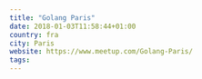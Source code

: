```yaml
---
title: "Golang Paris"
date: 2018-01-03T11:58:44+01:00
country: fra
city: Paris
website: https://www.meetup.com/Golang-Paris/
tags:
---
```


